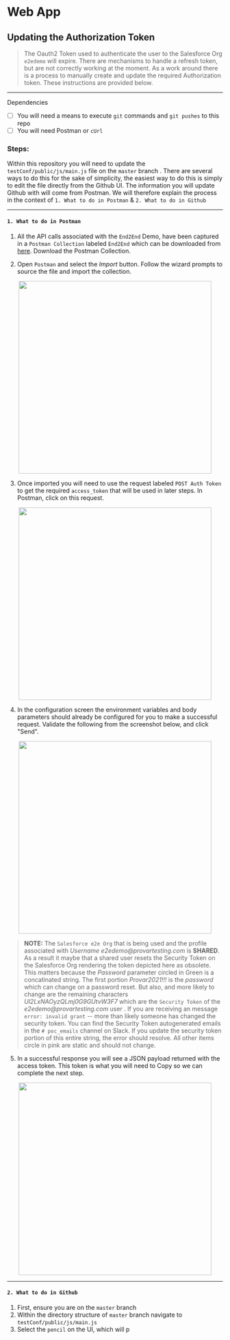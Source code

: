 # Web App

## Updating the Authorization Token 

> The Oauth2 Token used to authenticate the user to the Salesforce Org `e2edemo` will expire. There are mechanisms to handle a refresh token, but are not correctly working at the moment. As a work around there is a process to manually create and update the required Authorization token. These instructions are provided below. 
-------

Dependencies 
- [ ] You will need a means to execute `git` commands and `git pushes` to this repo
- [ ] You will need Postman or `cUrl`

### Steps: 

Within this repository you will need to update the `testConf/public/js/main.js` file on the `master` branch . There are several ways to do this for the sake of simplicity, the easiest way to do this is simply to edit the file directly from the Github UI. The information you will update Github with will come from Postman. We will therefore explain the process in the context of `1. What to do in Postman` & `2. What to do in Github`

--------

#### `1. What to do in Postman` 

1. All the API calls associated with the `End2End` Demo, have been captured in a `Postman Collection` labeled `End2End` which can be downloaded from [here](https://drive.google.com/file/d/1R6dWAIBV-SXCQXxPB5GfAEDXGYDZHtk-/view?usp=sharing). Download the Postman Collection. 

2. Open `Postman` and select the _Import_ button. Follow the wizard prompts to source the file and import the collection. 

<p align="center"><img src="https://user-images.githubusercontent.com/8760590/135658352-54cd46d3-5258-4353-8976-b2febdd3444a.png" width="450"/></p>

3. Once imported you will need to use the request labeled `POST Auth Token` to get the required `access_token` that will be used in later steps. In Postman, click on this request. 

<p align="center"><img src="https://user-images.githubusercontent.com/8760590/135659047-fbc64eec-1075-4efd-985f-20b21a220567.png" width="450"/></p>

4. In the configuration screen the environment variables and body parameters should already be configured for you to make a successful request. Validate the following from the screenshot below, and click "Send".

<p align="center"><img src="https://user-images.githubusercontent.com/8760590/135659677-2323935a-2f3f-485e-8f3b-9e259d27fecb.png" width="450"/></p>

> __NOTE:__ The `Salesforce e2e Org` that is being used and the profile associated with _Username e2edemo@provartesting.com_ is __SHARED__. As a result it maybe that a shared user resets the Security Token on the Salesforce Org rendering the token depicted here as obsolete. This matters because the _Password_ parameter circled in Green is a concatinated string. The first portion _Provar2021!!!_ is the _password_ which can change on a password reset. But also, and more likely to change are the remaining characters _Ul2LxNAOyzQLmj0G9GUtvW3F7_ which are the `Security Token` of the _e2edemo@provartesting.com_ user . If you are receiving an message `error: invalid grant` -- more than likely someone has changed the security token. You can find the Security Token autogenerated emails in the `# poc_emails` channel on Slack. If you update the security token portion of this entire string, the error should resolve. All other items circle in pink are static and should not change.

5. In a successful response you will see a JSON payload returned with the access token. This token is what you will need to Copy so we can complete the next step. 
<p align="center"><img src="https://user-images.githubusercontent.com/8760590/135661269-947b7eb8-781d-4156-a3fd-72f757cd2d4b.png" width="450"/></p>

----------

#### `2. What to do in Github`

1. First, ensure you are on the `master` branch
2. Within the directory structure of `master` branch navigate to `testConf/public/js/main.js`
3. Select the `pencil` on the UI, which will p